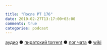 ```yaml
---

title: "После РТ 176"
date: 2010-02-27T13:17:00+03:00
comments: true
categories: podcast
---
```

[аудио](http://cdn.radio-t.com/rt176post.mp3) ● [пиратский torrent](http://pirates.radio-t.com/torrents/rt176post.mp3.torrent) ● [лог чата](http://chat.radio-t.com/logs/radio-t-176.html) ● [wiki](http://wiki.radio-t.com/%D0%9F%D0%BE%D1%81%D0%BB%D0%B5_%D0%A0%D0%A2_176)<audio src="http://cdn.radio-t.com/rt176post.mp3" preload="none">
